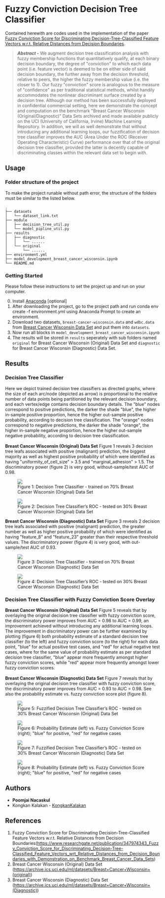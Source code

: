 # Fuzzy Conviction Decision Tree Classifier
Contained herewith are codes used in the implementation of the paper [Fuzzy Conviction Score for Discriminating Decision-Tree-Classified Feature Vectors w.r.t. Relative Distances from Decision Boundaries](https://www.researchgate.net/publication/347974343_Fuzzy_Conviction_Score_for_Discriminating_Decision-Tree-Classified_Feature_Vectors_wrt_Relative_Distances_from_Decision_Boundaries_with_Demonstration_on_Benchmark_Breast_Cancer_Data_Sets).
> <b><i>Abstract -</i></b> We augment decision tree classification analysis with fuzzy membership functions that quantitatively qualify, at each binary decision boundary, the degree of "conviction" to which each data point (i.e. feature vector) is deemed to be on either side of said decision boundary, the further away from the decision threshold, relative to peers, the higher the fuzzy membership value (i.e. the closer to 1). Our fuzzy "conviction" score is analogous to the measure of "confidence" as per traditional statistical methods, whilst handily accommodates the nonlinear discriminant surface created by a decision tree. Although our method has been successfully deployed in confidential commercial setting, here we demonstrate the concept and computation on the benchmark "Breast Cancer Wisconsin (Original/Diagnostic)" Data Sets archived and made available publicly on the UCI (University of California, Irvine) Machine Learning Repository. In addition, we will as well demonstrate that without introducing any additional learning loops, our fuzzification of decision tree classifier improves the AUC (Area Under the ROC (Receiver Operating Characteristic) Curve) performance over that of the original decision tree classifier, provided the latter is decently capable of discriminating classes within the relevant data set to begin with.

## Usage

### Folder structure of the project

To make the project runable without path error, the structure of the folders must be similar to the listed below. 

```
.
├── datasets
│   └── dataset_link.txt
├── module
│   ├── decision_tree_util.py
│   └── model_pipline_util.py
├── results
│   ├── diagnostic
│   │   └── ......
│   └── original
│       └── ......
├── environment.yml
├── model_development_breast_cancer_wisconsin.ipynb
└── README.md
```

### Getting Started

Please follow these instructions to set the project up and run on your computer.

0. Install [Anaconda](https://www.anaconda.com/) [optional]
1. After downloading the project, go to the project path and run conda env create -f environment.yml using Anaconda Prompt to create an environment.
1. Download two datasets, `breast-cancer-wisconsin.data` and `wdbc.data` from [Breast Cancer Wisconsin Data Set](https://archive.ics.uci.edu/ml/machine-learning-databases/breast-cancer-wisconsin/) and put them into `datasets`.
2. Now run all blocks in `model_development_breast_cancer_wisconsin.ipynb`
3. The results will be stored in `results` seperately with sub folders named `original` for Breast Cancer Wisconsin (Original) Data Set and `diagnostic` for Breast Cancer Wisconsin (Diagnostic) Data Set.

## Results

### Decision Tree Classifier
Here we depict trained decision tree classifiers as directed graphs, where the size of each arc/node (depicted as arrow) is proportional to the relative number of data points being partitioned by the relevant decision boundary, and each vertex/edge contains decision boundary details. The "blue" nodes correspond to positive predictions, the darker the shade "blue", the higher in-sample positive proportion, hence the higher out-sample positive probability, according to decision tree classification. The "orange" nodes correspond to negative predictions, the darker the shade "orange", the higher in-sample negative proportion, hence the higher out-sample negative probability, according to decision tree classification.
<br/><br/>
<b>Breast Cancer Wisconsin (Original) Data Set</b> Figure 1 reveals 3 decision tree leafs associated with positive (malignant) prediction, the biggest majority as well as highest positive probability of which were identified as having "uniformity_of_cell_size" > 3.5 and "marginal_adhesion" > 1.5. The discriminatory power (figure 2) is very good, without-sample/test AUC of 0.98.
<br/>

<p align="center">
	<figure class="container">
		<img src="results/original/decision_tree_d2_original.png" />
		<figcaption>Figure 1: Decision Tree Classifier - trained on 70% Breast Cancer Wisconsin (Original) Data Set</figcaption>
	</figure>
</p>

<p align="center">
	<figure>
		<img src="results/original/roc_traditional_decision_tree_d2_original.png" />
		<figcaption>Figure 2: Decision Tree Classifier’s ROC - tested on 30% Breast Cancer Wisconsin (Original) Data Set</figcaption>
	</figure>
</p>

<b>Breast Cancer Wisconsin (Diagnostic) Data Set</b> Figure 3 reveals 2 decision tree leafs associated with positive (malignant) prediction, the greater number as well as higher positive probability of which were identified as having "feature_8" and "feature_23" greater than their respective threshold values. The discriminatory power (figure 4) is very good, with out-sample/test AUC of 0.93.

<p align="center">
	<figure class="container">
		<img src="results/diagnostic/decision_tree_d2_diagnostic.png" />
		<figcaption>Figure 3: Decision Tree Classifier - trained on 70% Breast Cancer Wisconsin (Diagnostic) Data Set</figcaption>
	</figure>
</p>

<p align="center">
	<figure>
		<img src="results/diagnostic/roc_traditional_decision_tree_d2_diagnostic.png" />
		<figcaption>Figure 4: Decision Tree Classifier’s ROC - tested on 30% Breast Cancer Wisconsin (Diagnostic) Data Set</figcaption>
	</figure>
</p>

### Decision Tree Classifier with Fuzzy Conviction Score Overlay

<b>Breast Cancer Wisconsin (Original) Data Set</b> Figure 5 reveals that by overlaying the original decision tree classifier with fuzzy conviction score, the discriminatory power improves from AUC = 0.98 to AUC = 0.99, an improvement achieved without introducing any additional learning loops. The improvement in discriminatory power can be further examined by plotting (figure 6) both probability estimate of a standard decision tree classifier (to the left) and fuzzy conviction score (to the right) for each data point, "blue" for actual positive test cases, and "red" for actual negative test cases, where for the same value of probability estimate as per standard decision tree classifier, "blue" appear more frequently amongst higher fuzzy conviction scores, while "red" appear more frequently amongst lower fuzzy conviction scores.
<br/><br/>
<b>Breast Cancer Wisconsin (Diagnostic) Data Set</b> Figure 7 reveals that by overlaying the original decision tree classifier with fuzzy conviction score, the discriminatory power improves from AUC = 0.93 to AUC = 0.98. See also the probability estimate vs. fuzzy conviction score plot (figure 8).
<br/>

<p align="center">
	<figure class="container">
		<img src="results/original/roc_fuzzified_decision_tree_d2_original.png" />
		<figcaption>Figure 5: Fuzzified Decision Tree Classifier’s ROC - tested on 30% Breast Cancer Wisconsin (Original) Data Set</figcaption>
	</figure>
</p>

<p align="center">
	<figure>
		<img src="results/original/score_decision_tree_d2_original.png" />
		<figcaption>Figure 6: Probability Estimate (left) vs. Fuzzy Conviction Score (right); "blue" for positive, "red" for negative cases</figcaption>
	</figure>
</p>

<p align="center">
	<figure class="container">
		<img src="results/diagnostic/roc_fuzzifier_decision_tree_d2_diagnostic.png" />
		<figcaption>Figure 7: Fuzzified Decision Tree Classifier’s ROC - tested on 30% Breast Cancer Wisconsin (Diagnostic) Data Set</figcaption>
	</figure>
</p>

<p align="center">
	<figure>
		<img src="results/diagnostic/score_decision_tree_d2_diagnostic.png" />
		<figcaption>Figure 8: Probability Estimate (left) vs. Fuzzy Conviction Score (right); "blue" for positive, "red" for negative cases</figcaption>
	</figure>
</p>

## Authors

* **Poomjai Nacaskul**
* Kongkan Kalakan - [KongkanKalakan](https://github.com/KongkanKalakan)

## References

1. Fuzzy Conviction Score for Discriminating Decision-Tree-Classified Feature Vectors w.r.t. Relative Distances from Decision Boundaries(https://www.researchgate.net/publication/347974343_Fuzzy_Conviction_Score_for_Discriminating_Decision-Tree-Classified_Feature_Vectors_wrt_Relative_Distances_from_Decision_Boundaries_with_Demonstration_on_Benchmark_Breast_Cancer_Data_Sets)
2. Breast Cancer Wisconsin (Original) Data Set (https://archive.ics.uci.edu/ml/datasets/Breast+Cancer+Wisconsin+(original))
2. Breast Cancer Wisconsin (Diagnostic) Data Set (https://archive.ics.uci.edu/ml/datasets/Breast+Cancer+Wisconsin+(Diagnostic))
